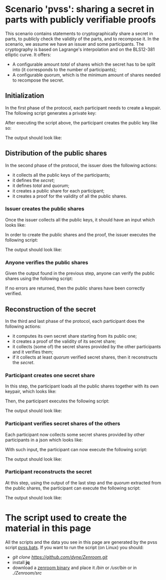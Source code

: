 # Scenario 'pvss': sharing a secret in parts with publicly verifiable proofs

This scenario contains statements to cryptographically share a secret in parts, to publicly check the validity of the parts, and to recompose it. In the scenario, we assume we have an issuer and some participants. The cryptography is based on Lagrange's interpolation and on the BLS12-381 elliptic curve. It offers:

 - A configurable amount *total* of shares which the secret has to be split into (it corresponds to the number of participants);
 - A configurable *quorum*, which is the minimum amount of shares needed to recompose the secret.

## Initialization

In the first phase of the protocol, each participant needs to create a keypair.
The following script generates a private key:

[](../_media/examples/zencode_cookbook/pvss/create_pvss_sk.zen ':include :type=code gherkin')

After executing the script above, the participant creates the public key like so:

[](../_media/examples/zencode_cookbook/pvss/create_pvss_pk.zen ':include :type=code gherkin')

The output should look like:

[](../_media/examples/zencode_cookbook/pvss/create_pvss_pk.json ':include :type=code json')

## Distribution of the public shares

In the second phase of the protocol, the issuer does the following actions:

- it collects all the public keys of the participants;
- it defines the *secret*;
- it defines *total* and *quorum*;
- it creates a public share for each participant;
- it creates a proof for the validity of all the public shares.

### Issuer creates the public shares

Once the issuer collects all the public keys, it should have an input which looks like:

[](../_media/examples/zencode_cookbook/pvss/pvss_pub_data.json ':include :type=code json')

In order to create the public shares and the proof, the issuer executes the following script:

[](../_media/examples/zencode_cookbook/pvss/pvss_create_shares.zen ':include :type=code gherkin')

The output should look like:

[](../_media/examples/zencode_cookbook/pvss/pvss_issuer_proof.json ':include :type=code json')

### Anyone verifies the public shares

Given the output found in the previous step, anyone can verify the public shares using the following script:

[](../_media/examples/zencode_cookbook/pvss/pvss_verify_enc_shares.zen ':include :type=code gherkin')

If no errors are returned, then the public shares have been correctly verified.

## Reconstruction of the secret

In the third and last phase of the protocol, each participant does the following actions:

- it computes its own secret share starting from its public one;
- it creates a proof of the validity of its secret share;
- it collects (some of) the secret shares provided by the other participants and it verifies them;
- if it collects at least *quorum* verified secret shares, then it reconstructs the *secret*.

### Participant creates one secret share

In this step, the participant loads all the public shares together with its own keypair, which looks like:

[](../_media/examples/zencode_cookbook/pvss/pvss_decrypt_data.json ':include :type=code json')

Then, the participant executes the following script:

[](../_media/examples/zencode_cookbook/pvss/pvss_decrypt_shares.zen ':include :type=code gherkin')

The output should look like:

[](../_media/examples/zencode_cookbook/pvss/pvss_partecipant_proof.json ':include :type=code json')

### Participant verifies secret shares of the others

Each participant now collects some secret shares provided by other participants in a json which looks like:

[](../_media/examples/zencode_cookbook/pvss/pvss_ver_decrypt_data.json ':include :type=code json')

With such input, the participant can now execute the following script:

[](../_media/examples/zencode_cookbook/pvss/pvss_ver_decrypt_shares.zen ':include :type=code gherkin')

The output should look like:

[](../_media/examples/zencode_cookbook/pvss/pvss_verified_shares.json ':include :type=code json')

### Participant reconstructs the secret

At this step, using the output of the last step and the *quorum* extracted from the public shares, the participant can execute the following script:

[](../_media/examples/zencode_cookbook/pvss/pvss_reconstruct_secret1.zen ':include :type=code gherkin')

The output should look like:

[](../_media/examples/zencode_cookbook/pvss/pvss_secret1.json ':include :type=code json')

# The script used to create the material in this page

All the scripts and the data you see in this page are generated by the pvss script [pvss.bats](https://github.com/dyne/Zenroom/blob/master/test/zencode/pvss.bats). If you want to run the script (on Linux) you should: 
 - *git clone https://github.com/dyne/Zenroom.git*
 - install  **jq**
 - download a [zenroom binary](https://zenroom.org/#downloads) and place it */bin* or */usr/bin* or in *./Zenroom/src*
